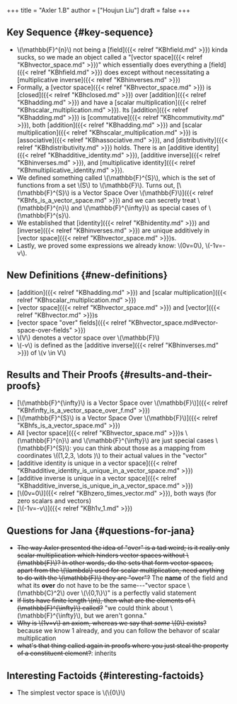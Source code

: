 +++
title = "Axler 1.B"
author = ["Houjun Liu"]
draft = false
+++

## Key Sequence {#key-sequence}

-   \\(\mathbb{F}^{n}\\) not being a [field]({{< relref "KBhfield.md" >}}) kinda sucks, so we made an object called a "[vector space]({{< relref "KBhvector_space.md" >}})" which essentially does everything a [field]({{< relref "KBhfield.md" >}}) does except without necessitating a [multiplicative inverse]({{< relref "KBhinverses.md" >}})
-   Formally, a [vector space]({{< relref "KBhvector_space.md" >}}) is [closed]({{< relref "KBhclosed.md" >}}) over [addition]({{< relref "KBhadding.md" >}}) and have a [scalar multiplication]({{< relref "KBhscalar_multiplication.md" >}}). Its [addition]({{< relref "KBhadding.md" >}}) is [commutative]({{< relref "KBhcommutivity.md" >}}), both [addition]({{< relref "KBhadding.md" >}}) and [scalar multiplication]({{< relref "KBhscalar_multiplication.md" >}}) is [associative]({{< relref "KBhassociative.md" >}}), and [distributivity]({{< relref "KBhdistributivity.md" >}}) holds. There is an [additive identity]({{< relref "KBhadditive_identity.md" >}}), [additive inverse]({{< relref "KBhinverses.md" >}}), and [multiplicative identity]({{< relref "KBhmultiplicative_identity.md" >}}).
-   We defined something called \\(\mathbb{F}^{S}\\), which is the set of functions from a set \\(S\\) to \\(\mathbb{F}\\). Turns out, [\\(\mathbb{F}^{S}\\) is a Vector Space Over \\(\mathbb{F}\\)]({{< relref "KBhfs_is_a_vector_space.md" >}}) and we can secretly treat \\(\mathbb{F}^{n}\\) and \\(\mathbb{F}^{\infty}\\) as special cases of \\(\mathbb{F}^{s}\\).
-   We established that [identity]({{< relref "KBhidentity.md" >}}) and [inverse]({{< relref "KBhinverses.md" >}}) are unique additively in [vector space]({{< relref "KBhvector_space.md" >}})s.
-   Lastly, we proved some expressions we already know: \\(0v=0\\), \\(-1v=-v\\).


## New Definitions {#new-definitions}

-   [addition]({{< relref "KBhadding.md" >}}) and [scalar multiplication]({{< relref "KBhscalar_multiplication.md" >}})
-   [vector space]({{< relref "KBhvector_space.md" >}}) and [vector]({{< relref "KBhvector.md" >}})s
-   [vector space "over" fields]({{< relref "KBhvector_space.md#vector-space-over-fields" >}})
-   \\(V\\) denotes a vector space over \\(\mathbb{F}\\)
-   \\(-v\\) is defined as the [additive inverse]({{< relref "KBhinverses.md" >}}) of \\(v \in V\\)


## Results and Their Proofs {#results-and-their-proofs}

-   [\\(\mathbb{F}^{\infty}\\) is a Vector Space over \\(\mathbb{F}\\)]({{< relref "KBhfinfty_is_a_vector_space_over_f.md" >}})
-   [\\(\mathbb{F}^{S}\\) is a Vector Space Over \\(\mathbb{F}\\)]({{< relref "KBhfs_is_a_vector_space.md" >}})
-   All [vector space]({{< relref "KBhvector_space.md" >}})s \\(\mathbb{F}^{n}\\) and \\(\mathbb{F}^{\infty}\\) are just special cases \\(\mathbb{F}^{S}\\): you can think about those as a mapping from coordinates \\((1,2,3, \dots )\\) to their actual values in the "vector"
-   [additive identity is unique in a vector space]({{< relref "KBhadditive_identity_is_unique_in_a_vector_space.md" >}})
-   [additive inverse is unique in a vector space]({{< relref "KBhadditive_inverse_is_unique_in_a_vector_space.md" >}})
-   [\\(0v=0\\)]({{< relref "KBhzero_times_vector.md" >}}), both ways (for zero scalars and vectors)
-   [\\(-1v=-v\\)]({{< relref "KBh1v_1.md" >}})


## Questions for Jana {#questions-for-jana}

-   ~~The way Axler presented the idea of "over" is a tad weird; is it really only scalar multiplication which hinders vector spaces without \\(\mathbb{F}\\)? In other words, do the sets that form vector spaces, apart from the \\(\lambda\\) used for scalar multiplication, need anything to do with the \\(\mathbb{F}\\) they are "over"?~~ The **name** of the field and what its **over** do not have to be the same---"vector space \\(\mathbb{C}^2\\) over \\(\\{0,1\\}\\)" is a perfectly valid statement
-   ~~If lists have finite length \\(n\\), then what are the elements of \\(\mathbb{F}^{\infty}\\) called?~~ "we could think about \\(\mathbb{F}^{\infty}\\), but we aren't gonna."
-   ~~Why is \\(1v=v\\) an axiom, whereas we say that _some_ \\(0\\) exists?~~ because we know 1 already, and you can follow the behavor of scalar multiplication
-   ~~what's that thing called again in proofs where you just steal the property of a constituent element?~~: inherits


## Interesting Factoids {#interesting-factoids}

-   The simplest vector space is \\(\\{0\\}\\)